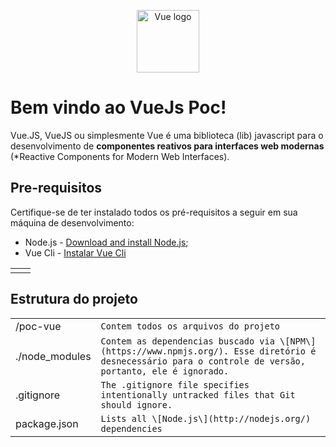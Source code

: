 <p align="center"><a href="https://vuejs.org" target="_blank" rel="noopener noreferrer"><img width="100" src="https://vuejs.org/images/logo.png" alt="Vue logo"></a></p>

# Bem vindo ao VueJs Poc! 

Vue.JS, VueJS ou simplesmente Vue é uma biblioteca (lib) javascript para o desenvolvimento de **componentes reativos para interfaces web modernas** (*Reactive Components for Modern Web Interfaces).


## Pre-requisitos

Certifique-se de ter instalado todos os pré-requisitos a seguir em sua máquina de desenvolvimento:

-   Node.js -  [Download and install Node.js](https://nodejs.org/en/download/);
-   Vue Cli - [Instalar Vue Cli](https://www.npmjs.com/package/vue-cli)

|  |  |
|--|--|
|  |  |

## Estrutura do projeto

|  |  |
|--|--|
| /poc-vue | `Contem todos os arquivos do projeto` |
| ./node_modules | `Contem as dependencias buscado via \[NPM\](https://www.npmjs.org/). Esse diretório é desnecessário para o controle de versão, portanto, ele é ignorado.` |
 | .gitignore |`The .gitignore file specifies intentionally untracked files that Git should ignore.` |
 | package.json |`Lists all \[Node.js\](http://nodejs.org/) dependencies` |